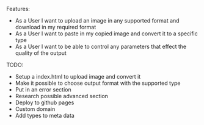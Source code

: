 Features:
- As a User I want to upload an image in any supported format and download in my required format
- As a User I want to paste in my copied image and convert it to a specific type
- As a User I want to be able to control any parameters that effect the quality of the output

TODO:
- Setup a index.html to upload image and convert it
- Make it possible to choose output format with the supported type
- Put in an error section
- Research possible advanced section
- Deploy to github pages
- Custom domain
- Add types to meta data
